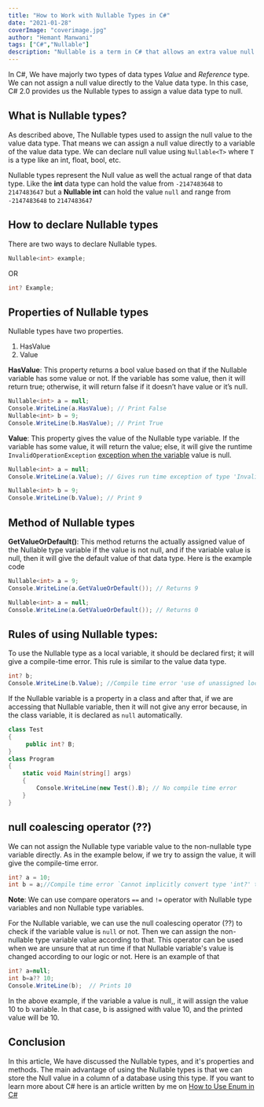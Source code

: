 ```yaml
---
title: "How to Work with Nullable Types in C#"
date: "2021-01-28"
coverImage: "coverimage.jpg"
author: "Hemant Manwani"
tags: ["C#","Nullable"]
description: "Nullable is a term in C# that allows an extra value null to be owned by a form. We will learn in this article how to work with Nullable types in C#."
---
```

 
In C#, We have majorly two types of data types *Value* and *Reference* type. We can not assign a null value directly to the Value data type. In this case, C# 2.0 provides us the Nullable types to assign a value data type to null. 

## What is Nullable types?
 
As described above, The Nullable types used to assign the null value to the value data type. That means we can assign a null value directly to a variable of the value data type. We can declare null value using `Nullable<T>` where `T` is a type like an int, float, bool, etc.

Nullable types represent the Null value as well the actual range of that data type. Like the **int** data type can hold the value from `-2147483648` to `2147483647` but a **Nullable int** can hold the value `null` and range from `-2147483648` to `2147483647`

## How to declare Nullable types

There are two ways to declare Nullable types.

```c#
Nullable<int> example;
```
OR

```c#
int? Example;
```

## Properties of Nullable types

Nullable types have two properties.
1. HasValue
2. Value

**HasValue**: This property returns a bool value based on that if the Nullable variable has some value or not. If the variable has some value, then it will return true; otherwise, it will return false if it doesn’t have value or it’s null.

```c#
Nullable<int> a = null;
Console.WriteLine(a.HasValue); // Print False
Nullable<int> b = 9;
Console.WriteLine(b.HasValue); // Print True
```

**Value**: This property gives the value of the Nullable type variable. If the variable has some value, it will return the value; else, it will give the runtime `InvalidOperationException` [exception when the variable](https://www.loginradius.com/blog/async/exception_handling_in_csharp/) value is null.

```c#
Nullable<int> a = null;
Console.WriteLine(a.Value); // Gives run time exception of type 'InvalidOperationException'
```

```c#
Nullable<int> b = 9;
Console.WriteLine(b.Value); // Print 9
```

## Method of Nullable types

**GetValueOrDefault()**: This method returns the actually assigned value of the Nullable type variable if the value is not null, and if the variable value is null, then it will give the default value of that data type. Here is the example code

```c#
Nullable<int> a = 9;
Console.WriteLine(a.GetValueOrDefault()); // Returns 9
```

```c#
Nullable<int> a = null;
Console.WriteLine(a.GetValueOrDefault()); // Returns 0
```

## Rules of using Nullable types:

To use the Nullable type as a local variable, it should be declared first; it will give a compile-time error. This rule is similar to the value data type.

```c#
int? b;
Console.WriteLine(b.Value); //Compile time error 'use of unassigned local variable b'
```

If the Nullable variable is a property in a class and after that, if we are accessing that Nullable variable, then it will not give any error because, in the class variable, it is declared as `null` automatically.

```c#
class Test
{
     public int? B;
}
class Program
{
    static void Main(string[] args)
    {
        Console.WriteLine(new Test().B); // No compile time error
    }
}
```

## null coalescing operator (??)

We can not assign the Nullable type variable value to the non-nullable type variable directly. As in the example below, if we try to assign the value, it will give the compile-time error.

```c#
int? a = 10;
int b = a;//Compile time error `Cannot implicitly convert type 'int?' to 'int'. An explicit conversion exists (are you missing a cast?)`
```

**Note**: We can use compare operators `==` and `!=` operator with Nullable type variables and non Nullable type variables.

For the Nullable variable, we can use the null coalescing operator (??) to check if the variable value is `null` or not. Then we can assign the non-nullable type variable value according to that. This operator can be used when we are unsure that at run time if that Nullable variable's value is changed according to our logic or not. Here is an example of that

```c#
int? a=null;
int b=a?? 10;
Console.WriteLine(b);  // Prints 10
```
In the above example, if the variable a value is null,, it will assign the value 10 to b variable. In that case, b is assigned with value 10, and the printed value will be 10.
 
## Conclusion

In this article, We have discussed the Nullable types, and it's properties and methods. The main advantage of using the Nullable types is that we can store the Null value in a column of a database using this type. If you want to learn more about C# here is an article written by me on [How to Use Enum in C#](https://www.loginradius.com/blog/async/enum-csharp/)
